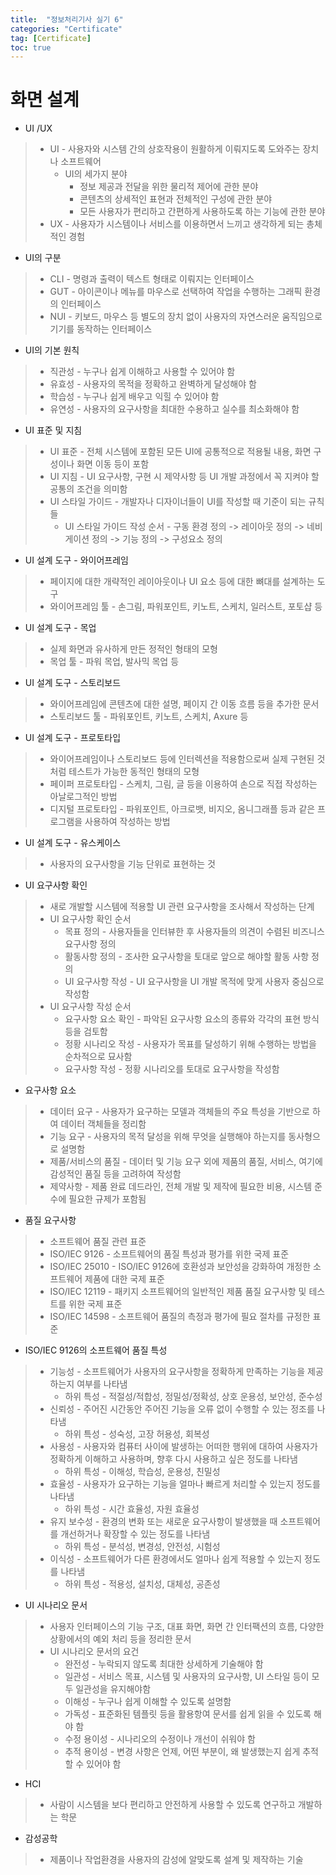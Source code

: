 ```yaml
---
title:  "정보처리기사 실기 6"
categories: "Certificate"
tag: [Certificate]
toc: true
---
```


# 화면 설계

- UI /UX
> - UI - 사용자와 시스템 간의 상호작용이 원활하게 이뤄지도록 도와주는 장치나 소프트웨어
>   - UI의 세가지 분야
>       - 정보 제공과 전달을 위한 물리적 제어에 관한 분야
>       - 콘텐츠의 상세적인 표현과 전체적인 구성에 관한 분야
>       - 모든 사용자가 편리하고 간편하게 사용하도록 하는 기능에 관한 분야
> - UX - 사용자가 시스템이나 서비스를 이용하면서 느끼고 생각하게 되는 총체적인 경험

- UI의 구분
> - CLI - 명령과 출력이 텍스트 형태로 이뤄지는 인터페이스
> - GUT - 아이콘이나 메뉴를 마우스로 선택하여 작업을 수행하는 그래픽 환경의 인터페이스
> - NUI - 키보드, 마우스 등 별도의 장치 없이 사용자의 자연스러운 움직임으로 기기를 동작하는 인터페이스

- UI의 기본 원칙
> - 직관성 - 누구나 쉽게 이해하고 사용할 수 있어야 함
> - 유효성 - 사용자의 목적을 정확하고 완벽하게 달성해야 함
> - 학습성 - 누구나 쉽게 배우고 익힐 수 있어야 함
> - 유연성 - 사용자의 요구사항을 최대한 수용하고 실수를 최소화해야 함

- UI 표준 및 지침
> - UI 표준 - 전체 시스템에 포함된 모든 UI에 공통적으로 적용될 내용, 화면 구성이나 화면 이동 등이 포함
> - UI 지침 - UI 요구사항, 구현 시 제약사항 등 UI 개발 과정에서 꼭 지켜야 할 공통의 조건을 의미함
> - UI 스타일 가이드 - 개발자나 디자이너들이 UI를 작성할 때 기준이 되는 규칙들
>   - UI 스타일 가이드 작성 순서 - 구동 환경 정의 -> 레이아웃 정의 -> 네비게이션 정의 -> 기능 정의 -> 구성요소 정의

- UI 설계 도구 - 와이어프레임
> - 페이지에 대한 개략적인 레이아웃이나 UI 요소 등에 대한 뼈대를 설계하는 도구
> - 와이어프레임 툴 - 손그림, 파워포인트, 키노트, 스케치, 일러스트, 포토샵 등

- UI 설계 도구 - 목업
> - 실제 화면과 유사하게 만든 정적인 형태의 모형
> - 목업 툴 - 파워 목업, 발사믹 목업 등

- UI 설계 도구 - 스토리보드
> - 와이어프레임에 콘텐츠에 대한 설명, 페이지 간 이동 흐름 등을 추가한 문서
> - 스토리보드 툴 - 파워포인트, 키노트, 스케치, Axure 등

- UI 설계 도구 - 프로토타입
> - 와이어프레임이나 스토리보드 등에 인터렉션을 적용함으로써 실제 구현된 것처럼 테스트가 가능한 동적인 형태의 모형
> - 페이퍼 프로토타입 - 스케치, 그림, 글 등을 이용하여 손으로 직접 작성하는 아날로그적인 방법
> - 디지털 프로토타입 - 파워포인트, 아크로뱃, 비지오, 옴니그래플 등과 같은 프로그램을 사용하여 작성하는 방법

- UI 설계 도구 - 유스케이스
> - 사용자의 요구사항을 기능 단위로 표현하는 것

- UI 요구사항 확인
> - 새로 개발할 시스템에 적용할 UI 관련 요구사항을 조사해서 작성하는 단계
> - UI 요구사항 확인 순서
>   - 목표 정의 - 사용자들을 인터뷰한 후 사용자들의 의견이 수렴된 비즈니스 요구사항 정의
>   - 활동사항 정의 - 조사한 요구사항을 토대로 앞으로 해야할 활동 사항 정의
>   - UI 요구사항 작성 - UI 요구사항을 UI 개발 목적에 맞게 사용자 중심으로 작성함
> - UI 요구사항 작성 순서
>   - 요구사항 요소 확인 - 파악된 요구사항 요소의 종류와 각각의 표현 방식 등을 검토함
>   - 정황 시나리오 작성 - 사용자가 목표를 달성하기 위해 수행하는 방법을 순차적으로 묘사함
>   - 요구사항 작성 - 정황 시나리오를 토대로 요구사항을 작성함

- 요구사항 요소
> - 데이터 요구 - 사용자가 요구하는 모델과 객체들의 주요 특성을 기반으로 하여 데이터 객체들을 정리함
> - 기능 요구 - 사용자의 목적 달성을 위해 무엇을 실행해야 하는지를 동사형으로 설명함
> - 제품/서비스의 품질 - 데이터 및 기능 요구 외에 제품의 품질, 서비스, 여기에 감성적인 품질 등을 고려하여 작성함
> - 제약사항 - 제품 완료 데드라인, 전체 개발 및 제작에 필요한 비용, 시스템 준수에 필요한 규제가 포함됨

- 품질 요구사항
> - 소프트웨어 품질 관련 표준
> - ISO/IEC 9126 - 소프트웨어의 품질 특성과 평가를 위한 국제 표준
> - ISO/IEC 25010 - ISO/IEC 9126에 호환성과 보안성을 강화하여 개정한 소프트웨어 제품에 대한 국제 표준
> - ISO/IEC 12119 - 패키지 소프트웨어의 일반적인 제품 품질 요구사항 및 테스트를 위한 국제 표준
> - ISO/IEC 14598 - 소프트웨어 품질의 측정과 평가에 필요 절차를 규정한 표준

- ISO/IEC 9126의 소프트웨어 품질 특성
> - 기능성 - 소프트웨어가 사용자의 요구사항을 정확하게 만족하는 기능을 제공하는지 여부를 나타냄
>   - 하위 특성 - 적절성/적합성, 정밀성/정확성, 상호 운용성, 보안성, 준수성
> - 신뢰성 - 주어진 시간동안 주어진 기능을 오류 없이 수행할 수 있는 정조를 나타냄
>   - 하위 특성 - 성숙성, 고장 허용성, 회복성
> - 사용성 - 사용자와 컴퓨터 사이에 발생하는 어떠한 행위에 대하여 사용자가 정확하게 이해하고 사용하며, 향후 다시 사용하고 싶은 정도를 나타냄
>   - 하위 특성 - 이해성, 학습성, 운용성, 친밀성
> - 효율성 - 사용자가 요구하는 기능을 얼마나 빠르게 처리할 수 있는지 정도를 나타냄
>   - 하위 특성 - 시간 효율성, 자원 효율성
> - 유지 보수성 - 환경의 변화 또는 새로운 요구사항이 발생했을 때 소프트웨어를 개선하거나 확장할 수 있는 정도를 나타냄
>   - 하위 특성 - 분석성, 변경성, 안전성, 시험성
> - 이식성 - 소프트웨어가 다른 환경에서도 얼마나 쉽게 적용할 수 있는지 정도를 나타냄
>   - 하위 특성 - 적용성, 설치성, 대체성, 공존성

- UI 시나리오 문서
> - 사용자 인터페이스의 기능 구조, 대표 화면, 화면 간 인터팩션의 흐름, 다양한 상황에서의 예외 처리 등을 정리한 문서
> - UI 시나리오 문서의 요건
>   - 완전성 - 누락되지 않도록 최대한 상세하게 기술해야 함
>   - 일관성 - 서비스 목표, 시스템 및 사용자의 요구사항, UI 스타일 등이 모두 일관성을 유지해야함
>   - 이해성 - 누구나 쉽게 이해할 수 있도록 설명함
>   - 가독성 - 표준화된 템플릿 등을 활용항여 문서를 쉽게 읽을 수 있도록 해야 함
>   - 수정 용이성 - 시나리오의 수정이나 개선이 쉬워야 함
>   - 추적 용이성 - 변경 사항은 언제, 어떤 부분이, 왜 발생했는지 쉽게 추적할 수 있어야 함

- HCI
> - 사람이 시스템을 보다 편리하고 안전하게 사용할 수 있도록 연구하고 개발하는 학문

- 감성공학
> - 제품이나 작업환경을 사용자의 감성에 알맞도록 설계 및 제작하는 기술
